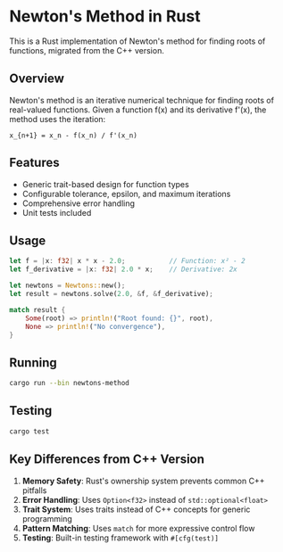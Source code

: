 # Newton's Method in Rust

This is a Rust implementation of Newton's method for finding roots of functions,
migrated from the C++ version.

## Overview

Newton's method is an iterative numerical technique for finding roots of
real-valued functions. Given a function f(x) and its derivative f'(x), the
method uses the iteration:

```
x_{n+1} = x_n - f(x_n) / f'(x_n)
```

## Features

- Generic trait-based design for function types
- Configurable tolerance, epsilon, and maximum iterations
- Comprehensive error handling
- Unit tests included

## Usage

```rust
let f = |x: f32| x * x - 2.0;           // Function: x² - 2
let f_derivative = |x: f32| 2.0 * x;    // Derivative: 2x

let newtons = Newtons::new();
let result = newtons.solve(2.0, &f, &f_derivative);

match result {
    Some(root) => println!("Root found: {}", root),
    None => println!("No convergence"),
}
```

## Running

```bash
cargo run --bin newtons-method
```

## Testing

```bash
cargo test
```

## Key Differences from C++ Version

1. **Memory Safety**: Rust's ownership system prevents common C++ pitfalls
2. **Error Handling**: Uses `Option<f32>` instead of `std::optional<float>`
3. **Trait System**: Uses traits instead of C++ concepts for generic programming
4. **Pattern Matching**: Uses `match` for more expressive control flow
5. **Testing**: Built-in testing framework with `#[cfg(test)]`
